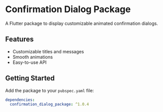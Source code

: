 # Confirmation Dialog Package

A Flutter package to display customizable animated confirmation dialogs.

## Features

- Customizable titles and messages
- Smooth animations
- Easy-to-use API

## Getting Started

Add the package to your `pubspec.yaml` file:

```yaml
dependencies:
  confirmation_dialog_package: ^1.0.4
```
